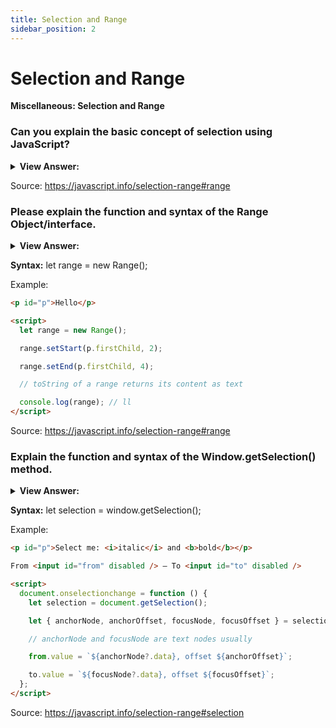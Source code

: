 ```yaml
---
title: Selection and Range
sidebar_position: 2
---
```


# Selection and Range

**Miscellaneous: Selection and Range**

<head>
  <title>Selection and Range - JavaScript Interview Questions & Answers</title>
  <meta charSet="utf-8" />
</head>

### Can you explain the basic concept of selection using JavaScript?

<details>
  <summary><strong>View Answer:</strong></summary>
  <div>
  <div><strong>Interview Response:</strong> JavaScript can access an existing selection, select/deselect DOM nodes as a whole or partially, remove the selected content from the document, wrap it into a tag, and so on. The basic concept of selection is Range, that is essentially a pair of “boundary points”: range start and range end.
    </div>
  </div>
</details>

Source: <https://javascript.info/selection-range#range>

### Please explain the function and syntax of the Range Object/interface.

<details>
  <summary><strong>View Answer:</strong></summary>
  <div>
  <div><strong>Interview Response:</strong> The Range interface represents a fragment of a document that can contain nodes and parts of text nodes. The Range() constructor returns a newly created Range object whose start and end is the global Document object. A Range object is created without parameters in its initial state. Then we can set the selection boundaries using range.setStart(node, offset) and range.setEnd(node, offset). The interesting thing is that the first argument node in both methods can be either a text node or an element node, and the meaning of the second argument depends on that.
    </div>
  </div>
</details>

**Syntax:** let range = new Range();

Example:

```html
<p id="p">Hello</p>

<script>
  let range = new Range();

  range.setStart(p.firstChild, 2);

  range.setEnd(p.firstChild, 4);

  // toString of a range returns its content as text

  console.log(range); // ll
</script>
```

Source: <https://javascript.info/selection-range#range>

### Explain the function and syntax of the Window.getSelection() method.

<details>
  <summary><strong>View Answer:</strong></summary>
  <div>
  <div><strong>Interview Response:</strong> The Window.getSelection() method returns a Selection object representing the range of text selected by the user or the current position of the caret. The document selection is represented by Selection object, that can be obtained as window.getSelection() or document.getSelection(). A selection may include zero or more ranges.
    </div>
  </div>
</details>

**Syntax:** let selection = window.getSelection();

Example:

```html
<p id="p">Select me: <i>italic</i> and <b>bold</b></p>

From <input id="from" disabled /> – To <input id="to" disabled />

<script>
  document.onselectionchange = function () {
    let selection = document.getSelection();

    let { anchorNode, anchorOffset, focusNode, focusOffset } = selection;

    // anchorNode and focusNode are text nodes usually

    from.value = `${anchorNode?.data}, offset ${anchorOffset}`;

    to.value = `${focusNode?.data}, offset ${focusOffset}`;
  };
</script>
```

Source: <https://javascript.info/selection-range#selection>
